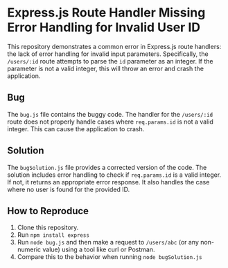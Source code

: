 # Express.js Route Handler Missing Error Handling for Invalid User ID

This repository demonstrates a common error in Express.js route handlers: the lack of error handling for invalid input parameters.  Specifically, the `/users/:id` route attempts to parse the `id` parameter as an integer. If the parameter is not a valid integer, this will throw an error and crash the application.

## Bug

The `bug.js` file contains the buggy code.  The handler for the `/users/:id` route does not properly handle cases where `req.params.id` is not a valid integer.  This can cause the application to crash.

## Solution

The `bugSolution.js` file provides a corrected version of the code. The solution includes error handling to check if `req.params.id` is a valid integer. If not, it returns an appropriate error response.  It also handles the case where no user is found for the provided ID.

## How to Reproduce

1. Clone this repository.
2. Run `npm install express`
3. Run `node bug.js` and then make a request to `/users/abc` (or any non-numeric value) using a tool like curl or Postman.
4. Compare this to the behavior when running `node bugSolution.js`